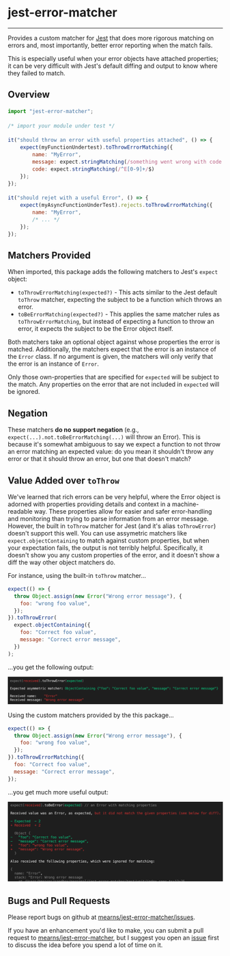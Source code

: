 # jest-error-matcher

---

Provides a custom matcher for [Jest](https://jestjs.io/) that does more rigorous matching on errors and, most importantly, better error reporting when the match fails.

This is especially useful when your error objects have attached properties; it can be very difficult with Jest's default diffing and output
to know where they failed to match.

## Overview

```javascript
import "jest-error-matcher";

/* import your module under test */

it("should throw an error with useful properties attached", () => {
    expect(myFunctionUndertest).toThrowErrorMatching({
        name: "MyError",
        message: expect.stringMatching(/something went wrong with code E[0-9]+/),
        code: expect.stringMatching(/^E[0-9]+/$)
    });
});

it("should rejet with a useful Error", () => {
    expect(myAsyncFunctionUnderTest).rejects.toThrowErrorMatching({
        name: "MyError",
        /* ... */
    });
});
```

## Matchers Provided

When imported, this package adds the following matchers to Jest's `expect` object:

- `toThrowErrorMatching(expected?)` - This acts similar to the Jest default `toThrow` matcher, expecting the subject to be a function which throws an error.
- `toBeErrorMatching(expected?)` - This applies the same matcher rules as `toThrowErrorMatching`, but instead of expecting a function to throw an error,
  it expects the subject to be the Error object itself.

Both matchers take an optional object against whose properties the error is matched. Additionally, the matchers expect that the error is an instance of
the `Error` class. If no argument is given, the matchers will only verify that the error is an instance of `Error`.

Only those own-properties that are specified for `expected` will be subject to the match. Any properties on the error that are not included in `expected`
will be ignored.

## Negation

These matchers **do no support negation** (e.g., `expect(...).not.toBeErrorMatching(...)` will throw an Error). This is because it's somewhat ambiguous
to say we expect a function to not throw an error matching an expected value: do you mean it shouldn't throw any error or that it should throw an error,
but one that doesn't match?

## Value Added over `toThrow`

We've learned that rich errors can be very helpful, where the Error object is adorned with properties providing details and context in a machine-readable way.
These properties allow for easier and safer error-handling and monitoring than trying to parse information from an error message. However, the built in `toThrow`
matcher for Jest (and it's alias `toThrowError`) doesn't support this well. You can use assymetric matchers like `expect.objectContaining` to match against
custom properties, but when your expectation fails, the output is not terribly helpful. Specifically, it doesn't show you any custom properties of the error,
and it doesn't show a diff the way other object matchers do.

For instance, using the built-in `toThrow` matcher...

```javascript
expect(() => {
  throw Object.assign(new Error("Wrong error message"), {
    foo: "wrong foo value",
  });
}).toThrowError(
  expect.objectContaining({
    foo: "Correct foo value",
    message: "Correct error message",
  })
);
```

...you get the following output:

![toThrow matcher output](resources/to-throw-output.png)

Using the custom matchers provided by the this package...

```javascript
expect(() => {
  throw Object.assign(new Error("Wrong error message"), {
    foo: "wrong foo value",
  });
}).toThrowErrorMatching({
  foo: "Correct foo value",
  message: "Correct error message",
});
```

...you get much more useful output:

![toThrowErrorMatching matcher output](resources/to-throw-error-matching-output.png)

## Bugs and Pull Requests

Please report bugs on github at [mearns/jest-error-matcher/issues](https://github.com/mearns/jest-error-matcher/issues).

If you have an enhancement you'd like to make, you can submit a pull request to [mearns/jest-error-matcher](https://github.com/mearns/jest-error-matcher/),
but I suggest you open an [issue](https://github.com/mearns/jest-error-matcher/issues) first to discuss the idea before you spend a lot of time on it.
